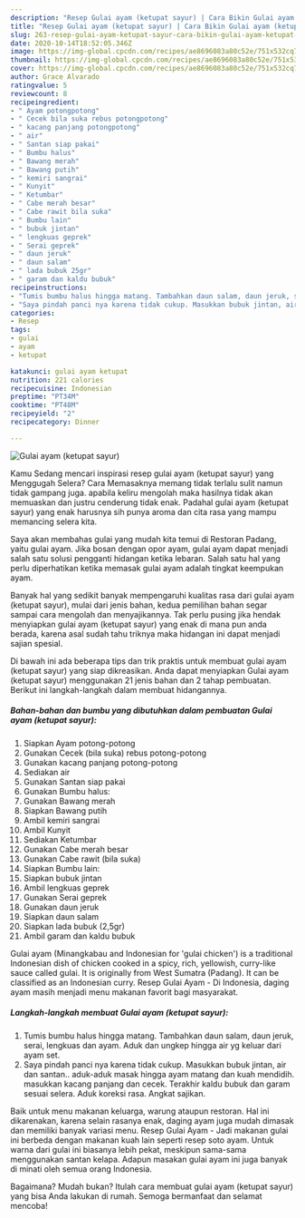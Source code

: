 ```yaml
---
description: "Resep Gulai ayam (ketupat sayur) | Cara Bikin Gulai ayam (ketupat sayur) Yang Lezat"
title: "Resep Gulai ayam (ketupat sayur) | Cara Bikin Gulai ayam (ketupat sayur) Yang Lezat"
slug: 263-resep-gulai-ayam-ketupat-sayur-cara-bikin-gulai-ayam-ketupat-sayur-yang-lezat
date: 2020-10-14T18:52:05.346Z
image: https://img-global.cpcdn.com/recipes/ae8696083a80c52e/751x532cq70/gulai-ayam-ketupat-sayur-foto-resep-utama.jpg
thumbnail: https://img-global.cpcdn.com/recipes/ae8696083a80c52e/751x532cq70/gulai-ayam-ketupat-sayur-foto-resep-utama.jpg
cover: https://img-global.cpcdn.com/recipes/ae8696083a80c52e/751x532cq70/gulai-ayam-ketupat-sayur-foto-resep-utama.jpg
author: Grace Alvarado
ratingvalue: 5
reviewcount: 8
recipeingredient:
- " Ayam potongpotong"
- " Cecek bila suka rebus potongpotong"
- " kacang panjang potongpotong"
- " air"
- " Santan siap pakai"
- " Bumbu halus"
- " Bawang merah"
- " Bawang putih"
- " kemiri sangrai"
- " Kunyit"
- " Ketumbar"
- " Cabe merah besar"
- " Cabe rawit bila suka"
- " Bumbu lain"
- " bubuk jintan"
- " lengkuas geprek"
- " Serai geprek"
- " daun jeruk"
- " daun salam"
- " lada bubuk 25gr"
- " garam dan kaldu bubuk"
recipeinstructions:
- "Tumis bumbu halus hingga matang. Tambahkan daun salam, daun jeruk, serai, lengkuas dan ayam. Aduk dan ungkep hingga air yg keluar dari ayam set."
- "Saya pindah panci nya karena tidak cukup. Masukkan bubuk jintan, air dan santan.. aduk-aduk masak hingga ayam matang dan kuah mendidih. masukkan kacang panjang dan cecek. Terakhir kaldu bubuk dan garam sesuai selera. Aduk koreksi rasa. Angkat sajikan."
categories:
- Resep
tags:
- gulai
- ayam
- ketupat

katakunci: gulai ayam ketupat 
nutrition: 221 calories
recipecuisine: Indonesian
preptime: "PT34M"
cooktime: "PT48M"
recipeyield: "2"
recipecategory: Dinner

---
```



![Gulai ayam (ketupat sayur)](https://img-global.cpcdn.com/recipes/ae8696083a80c52e/751x532cq70/gulai-ayam-ketupat-sayur-foto-resep-utama.jpg)

Kamu Sedang mencari inspirasi resep gulai ayam (ketupat sayur) yang Menggugah Selera? Cara Memasaknya memang tidak terlalu sulit namun tidak gampang juga. apabila keliru mengolah maka hasilnya tidak akan memuaskan dan justru cenderung tidak enak. Padahal gulai ayam (ketupat sayur) yang enak harusnya sih punya aroma dan cita rasa yang mampu memancing selera kita.

Saya akan membahas gulai yang mudah kita temui di Restoran Padang, yaitu gulai ayam. Jika bosan dengan opor ayam, gulai ayam dapat menjadi salah satu solusi pengganti hidangan ketika lebaran. Salah satu hal yang perlu diperhatikan ketika memasak gulai ayam adalah tingkat keempukan ayam.

Banyak hal yang sedikit banyak mempengaruhi kualitas rasa dari gulai ayam (ketupat sayur), mulai dari jenis bahan, kedua pemilihan bahan segar sampai cara mengolah dan menyajikannya. Tak perlu pusing jika hendak menyiapkan gulai ayam (ketupat sayur) yang enak di mana pun anda berada, karena asal sudah tahu triknya maka hidangan ini dapat menjadi sajian spesial.


Di bawah ini ada beberapa tips dan trik praktis untuk membuat gulai ayam (ketupat sayur) yang siap dikreasikan. Anda dapat menyiapkan Gulai ayam (ketupat sayur) menggunakan 21 jenis bahan dan 2 tahap pembuatan. Berikut ini langkah-langkah dalam membuat hidangannya.

<!--inarticleads1-->

##### Bahan-bahan dan bumbu yang dibutuhkan dalam pembuatan Gulai ayam (ketupat sayur):

1. Siapkan  Ayam potong-potong
1. Gunakan  Cecek (bila suka) rebus potong-potong
1. Gunakan  kacang panjang potong-potong
1. Sediakan  air
1. Gunakan  Santan siap pakai
1. Gunakan  Bumbu halus:
1. Gunakan  Bawang merah
1. Siapkan  Bawang putih
1. Ambil  kemiri sangrai
1. Ambil  Kunyit
1. Sediakan  Ketumbar
1. Gunakan  Cabe merah besar
1. Gunakan  Cabe rawit (bila suka)
1. Siapkan  Bumbu lain:
1. Siapkan  bubuk jintan
1. Ambil  lengkuas geprek
1. Gunakan  Serai geprek
1. Gunakan  daun jeruk
1. Siapkan  daun salam
1. Siapkan  lada bubuk (2,5gr)
1. Ambil  garam dan kaldu bubuk


Gulai ayam (Minangkabau and Indonesian for &#39;gulai chicken&#39;) is a traditional Indonesian dish of chicken cooked in a spicy, rich, yellowish, curry-like sauce called gulai. It is originally from West Sumatra (Padang). It can be classified as an Indonesian curry. Resep Gulai Ayam - Di Indonesia, daging ayam masih menjadi menu makanan favorit bagi masyarakat. 

<!--inarticleads2-->

##### Langkah-langkah membuat Gulai ayam (ketupat sayur):

1. Tumis bumbu halus hingga matang. Tambahkan daun salam, daun jeruk, serai, lengkuas dan ayam. Aduk dan ungkep hingga air yg keluar dari ayam set.
1. Saya pindah panci nya karena tidak cukup. Masukkan bubuk jintan, air dan santan.. aduk-aduk masak hingga ayam matang dan kuah mendidih. masukkan kacang panjang dan cecek. Terakhir kaldu bubuk dan garam sesuai selera. Aduk koreksi rasa. Angkat sajikan.


Baik untuk menu makanan keluarga, warung ataupun restoran. Hal ini dikarenakan, karena selain rasanya enak, daging ayam juga mudah dimasak dan memiliki banyak variasi menu. Resep Gulai Ayam - Jadi makanan gulai ini berbeda dengan makanan kuah lain seperti resep soto ayam. Untuk warna dari gulai ini biasanya lebih pekat, meskipun sama-sama menggunakan santan kelapa. Adapun masakan gulai ayam ini juga banyak di minati oleh semua orang Indonesia. 

Bagaimana? Mudah bukan? Itulah cara membuat gulai ayam (ketupat sayur) yang bisa Anda lakukan di rumah. Semoga bermanfaat dan selamat mencoba!
